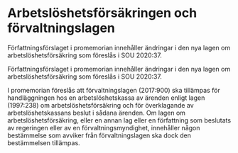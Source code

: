# Arbetslöshetsförsäkringen och förvaltningslagen

Författningsförslaget i promemorian innehåller ändringar i den nya lagen om arbetslöshetsförsäkring som föreslås i SOU 2020:37.

Författningsförslaget i promemorian innehåller ändringar i den nya lagen om arbetslöshetsförsäkring som föreslås i SOU 2020:37.

I promemorian föreslås att förvaltningslagen (2017:900) ska tillämpas för handläggningen hos en arbetslöshetskassa av ärenden enligt lagen (1997:238) om arbetslöshetsförsäkring och för överklagande av arbetslöshetskassans beslut i sådana ärenden. Om lagen om arbetslöshetsförsäkring, eller en annan lag eller en författning som beslutats av regeringen eller av en förvaltningsmyndighet, innehåller någon bestämmelse som avviker från förvaltningslagen ska dock den bestämmelsen tillämpas.
